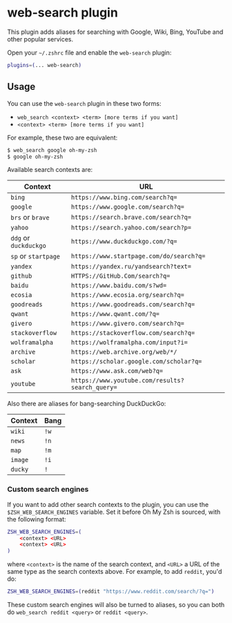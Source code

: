 # web-search plugin

This plugin adds aliases for searching with Google, Wiki, Bing, YouTube and
other popular services.

Open your `~/.zshrc` file and enable the `web-search` plugin:

```zsh
plugins=(... web-search)
```

## Usage

You can use the `web-search` plugin in these two forms:

-   `web_search <context> <term> [more terms if you want]`
-   `<context> <term> [more terms if you want]`

For example, these two are equivalent:

```zsh
$ web_search google oh-my-zsh
$ google oh-my-zsh
```

Available search contexts are:

| Context               | URL                                             |
| --------------------- | ----------------------------------------------- |
| `bing`                | `https://www.bing.com/search?q=`                |
| `google`              | `https://www.google.com/search?q=`              |
| `brs` or `brave`      | `https://search.brave.com/search?q=`            |
| `yahoo`               | `https://search.yahoo.com/search?p=`            |
| `ddg` or `duckduckgo` | `https://www.duckduckgo.com/?q=`                |
| `sp` or `startpage`   | `https://www.startpage.com/do/search?q=`        |
| `yandex`              | `https://yandex.ru/yandsearch?text=`            |
| `github`              | `HTTPS://GitHub.Com/search?q=`                  |
| `baidu`               | `https://www.baidu.com/s?wd=`                   |
| `ecosia`              | `https://www.ecosia.org/search?q=`              |
| `goodreads`           | `https://www.goodreads.com/search?q=`           |
| `qwant`               | `https://www.qwant.com/?q=`                     |
| `givero`              | `https://www.givero.com/search?q=`              |
| `stackoverflow`       | `https://stackoverflow.com/search?q=`           |
| `wolframalpha`        | `https://wolframalpha.com/input?i=`             |
| `archive`             | `https://web.archive.org/web/*/`                |
| `scholar`             | `https://scholar.google.com/scholar?q=`         |
| `ask`                 | `https://www.ask.com/web?q=`                    |
| `youtube`             | `https://www.youtube.com/results?search_query=` |

Also there are aliases for bang-searching DuckDuckGo:

| Context | Bang |
| ------- | ---- |
| `wiki`  | `!w` |
| `news`  | `!n` |
| `map`   | `!m` |
| `image` | `!i` |
| `ducky` | `!`  |

### Custom search engines

If you want to add other search contexts to the plugin, you can use the
`$ZSH_WEB_SEARCH_ENGINES` variable. Set it before Oh My Zsh is sourced, with the
following format:

```zsh
ZSH_WEB_SEARCH_ENGINES=(
    <context> <URL>
    <context> <URL>
)
```

where `<context>` is the name of the search context, and `<URL>` a URL of the
same type as the search contexts above. For example, to add `reddit`, you'd do:

```zsh
ZSH_WEB_SEARCH_ENGINES=(reddit "https://www.reddit.com/search/?q=")
```

These custom search engines will also be turned to aliases, so you can both do
`web_search reddit <query>` or `reddit <query>`.
